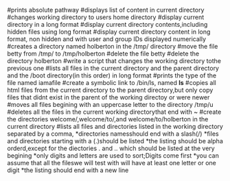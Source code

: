 #prints absolute pathway
#displays list of content in current directory
#changes working directory to users home directory
#display current directory in a long format
#display current directory contents,including hidden files using long format
#display current directory content in long format, non hidden and with user and group IDs displayed numerically
#creates a directory named holberton in the /tmp/ directory
#move the file betty from /tmp/ to /tmp/holberton
#delete the file betty
#delete the directory holberton
#write a script that changes the working directory tothe previous one
#lists all files in the current directory and the parent directory and the /boot directory(in this order) in long format
#prints the type of the file named iamafile
#create a symbolic link to /bin/ls, named __ls__
#copies all html files from the current directory to the parent directory,but only copy files that didnt exist in the parent of the working directoy
or were newer
#moves all files begining with an uppercase letter to the directory /tmp/u
#deletes all the files in the current working directorythat end with ~
#create the directories welcome/,welcome/to/,and welcome/to/holberton in the current directory
#lists all files and directories listed in the working directory separated by a comma,
	*directories namesshould end with a slash(/)
	*files and directories starting with a (.)should be listed
	*the listing should be alpha orderd,except for the diectories . and .. which should be listed at the very begining
	*only digits and letters are used to sort;Digits come first
	*you can assume that all the fileswe will test with will have at least one letter or one digit
	*the listing should end with a new line 
